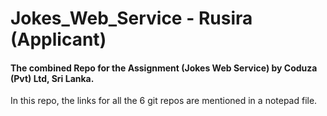 # Jokes_Web_Service - Rusira (Applicant)
#### The combined Repo for the Assignment (Jokes Web Service) by Coduza (Pvt) Ltd, Sri Lanka. 
In this repo, the links for all the 6 git repos are mentioned in a notepad file.
